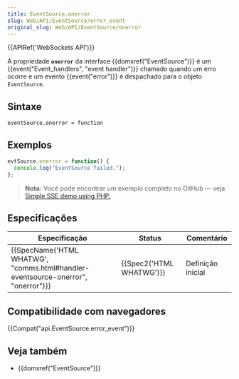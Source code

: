 ```yaml
---
title: EventSource.onerror
slug: Web/API/EventSource/error_event
original_slug: Web/API/EventSource/onerror
---
```


{{APIRef('WebSockets API')}}

A propriedade **`onerror`** da interface {{domxref("EventSource")}} é um {{event("Event_handlers", "event handler")}} chamado quando um erro ocorre e um evento {{event("error")}} é despachado para o objeto `EventSource`.

## Sintaxe

```
eventSource.onerror = function
```

## Exemplos

```js
evtSource.onerror = function() {
  console.log("EventSource failed.");
};
```

> **Nota:** Você pode encontrar um exemplo completo no GitHub — veja [Simple SSE demo using PHP.](https://github.com/mdn/dom-examples/tree/master/server-sent-events)

## Especificações

| Especificação                                                                                                | Status                           | Comentário        |
| ------------------------------------------------------------------------------------------------------------ | -------------------------------- | ----------------- |
| {{SpecName('HTML WHATWG', "comms.html#handler-eventsource-onerror", "onerror")}} | {{Spec2('HTML WHATWG')}} | Definição inicial |

## Compatibilidade com navegadores

{{Compat("api.EventSource.error_event")}}

## Veja também

- {{domxref("EventSource")}}
